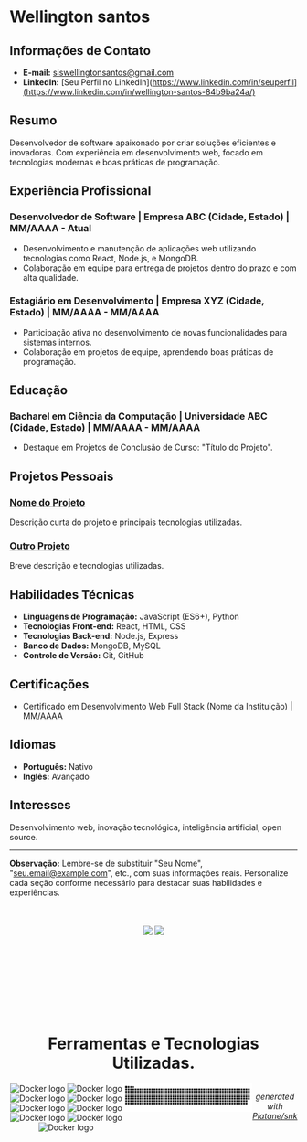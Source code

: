 
# Wellington santos

## Informações de Contato
- **E-mail:** siswellingtonsantos@gmail.com
- **LinkedIn:** [Seu Perfil no LinkedIn](https://www.linkedin.com/in/seuperfil](https://www.linkedin.com/in/wellington-santos-84b9ba24a/)

## Resumo
Desenvolvedor de software apaixonado por criar soluções eficientes e inovadoras. Com experiência em desenvolvimento web, focado em tecnologias modernas e boas práticas de programação.

## Experiência Profissional

### Desenvolvedor de Software | Empresa ABC (Cidade, Estado) | MM/AAAA - Atual
- Desenvolvimento e manutenção de aplicações web utilizando tecnologias como React, Node.js, e MongoDB.
- Colaboração em equipe para entrega de projetos dentro do prazo e com alta qualidade.

### Estagiário em Desenvolvimento | Empresa XYZ (Cidade, Estado) | MM/AAAA - MM/AAAA
- Participação ativa no desenvolvimento de novas funcionalidades para sistemas internos.
- Colaboração em projetos de equipe, aprendendo boas práticas de programação.

## Educação

### Bacharel em Ciência da Computação | Universidade ABC (Cidade, Estado) | MM/AAAA - MM/AAAA
- Destaque em Projetos de Conclusão de Curso: "Título do Projeto".

## Projetos Pessoais

### [Nome do Projeto](https://github.com/seuusername/nome-do-projeto)
Descrição curta do projeto e principais tecnologias utilizadas.

### [Outro Projeto](https://github.com/seuusername/outro-projeto)
Breve descrição e tecnologias utilizadas.

## Habilidades Técnicas
- **Linguagens de Programação:** JavaScript (ES6+), Python
- **Tecnologias Front-end:** React, HTML, CSS
- **Tecnologias Back-end:** Node.js, Express
- **Banco de Dados:** MongoDB, MySQL
- **Controle de Versão:** Git, GitHub

## Certificações
- Certificado em Desenvolvimento Web Full Stack (Nome da Instituição) | MM/AAAA

## Idiomas
- **Português:** Nativo
- **Inglês:** Avançado

## Interesses
Desenvolvimento web, inovação tecnológica, inteligência artificial, open source.

---

**Observação:** Lembre-se de substituir "Seu Nome", "seu.email@example.com", etc., com suas informações reais. Personalize cada seção conforme necessário para destacar suas habilidades e experiências.


<br>
<br>

<div  align="center" style="margin-bottom:100px">
<img width=55% align="center"  src="https://github-readme-streak-stats.herokuapp.com?user=wellington90&theme=radical&mode=weekly" />
<img width=40% align="center" src="https://github-readme-stats-git-main-rafaelalexandrino.vercel.app/api/top-langs/?username=wellington90&show_icons=true&theme=radical&layout=compact" />
 </div>
 <br><br>

<div  align="center"> 
 <h1 align="center">Ferramentas e Tecnologias Utilizadas.</h1>
</div>
 <div  align="center"> 
<div style="display: flex; justify-content: center;">
  <div>
<img src="https://cdn.jsdelivr.net/gh/devicons/devicon/icons/python/python-original-wordmark.svg" alt="Docker logo" height="60" width="60">
 
 <img src="https://cdn.jsdelivr.net/gh/devicons/devicon/icons/django/django-plain-wordmark.svg" alt="Docker logo" height="60" width="60">
  
<img src="https://cdn.jsdelivr.net/gh/devicons/devicon/icons/docker/docker-original-wordmark.svg" alt="Docker logo" height="60" width="60">

<img src="https://cdn.jsdelivr.net/gh/devicons/devicon/icons/kubernetes/kubernetes-plain-wordmark.svg" alt="Docker logo" height="60" width="60">

<img src="https://cdn.jsdelivr.net/gh/devicons/devicon/icons/amazonwebservices/amazonwebservices-original-wordmark.svg" alt="Docker logo" height="60" width="60">

<img src="https://cdn.jsdelivr.net/gh/devicons/devicon/icons/jenkins/jenkins-original.svg" alt="Docker logo" height="60" width="60">

<img src="https://cdn.jsdelivr.net/gh/devicons/devicon/icons/terraform/terraform-original-wordmark.svg" alt="Docker logo" height="60" width="60">

<img src="https://cdn.jsdelivr.net/gh/devicons/devicon/icons/ansible/ansible-original-wordmark.svg" alt="Docker logo" height="60" width="60">

<img src="https://cdn.jsdelivr.net/gh/devicons/devicon/icons/git/git-original-wordmark.svg" alt="Docker logo" height="60" width="60">
</div>
<br>
<picture>
  <source media="(prefers-color-scheme: dark)" srcset="https://raw.githubusercontent.com/platane/platane/output/github-contribution-grid-snake-dark.svg">
  <source media="(prefers-color-scheme: light)" srcset="https://raw.githubusercontent.com/platane/platane/output/github-contribution-grid-snake.svg">
  <img alt="github contribution grid snake animation" src="https://raw.githubusercontent.com/platane/platane/output/github-contribution-grid-snake.svg">
</picture>

_generated with [Platane/snk](https://github.com/Platane/snk)_

